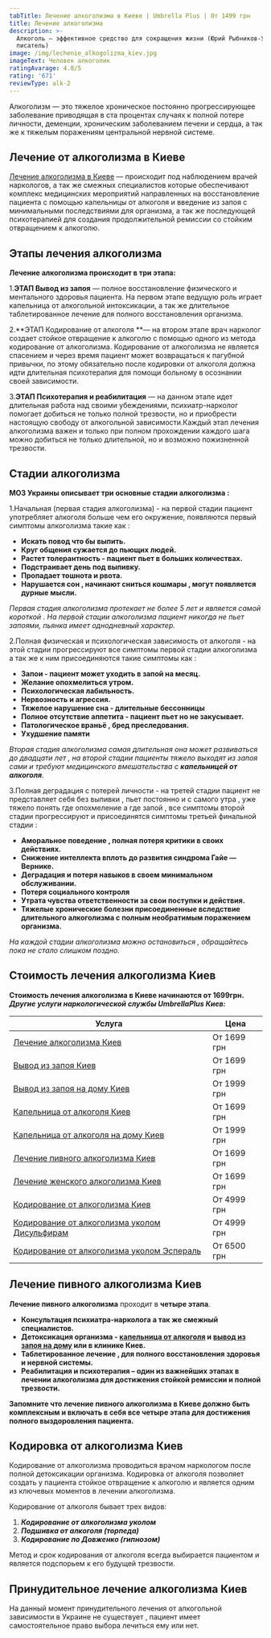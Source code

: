 ```yaml
---
tabTitle: Лечение алкоголизма в Киеве | Umbrella Plus | От 1499 грн
title: Лечение алкоголизма
description: >-
  Алкоголь — эффективное средство для сокращения жизни (Юрий Рыбников-Украинский
  писатель)
image: /img/lechenie_alkogolizma_kiev.jpg
imageText: Человек алкоголик
ratingAvarage: 4.8/5
rating: '671'
reviewType: alk-2
---
```


Алкоголизм — это тяжелое хроническое постоянно прогрессирующее заболевание приводящая в ста процентах случаях к полной потере личности, деменции, хроническим заболеванием печени и сердца, а так же к тяжелым поражениям центральной нервной системе.

## Лечение от алкоголизма в Киеве

[Лечение алкоголизма в Киеве](https://umbrella-plus.com.ua/kiev/lechenie-alkogolizma-kiev/) — происходит под наблюдением врачей наркологов, а так же смежных специалистов которые обеспечивают комплекс медицинских мероприятий направленных на восстановление пациента с помощью капельницы от алкоголя и введение из запоя с минимальными последствиями для организма, а так же последующей психотерапией для создания продолжительной ремиссии со стойким отвращением к алкоголю.

## Этапы лечения алкоголизма

**Лечение алкоголизма происходит в три этапа:**

1.**ЭТАП Вывод из запоя** — полное восстановление физического и ментального здоровья пациента. На первом этапе ведущую роль играет капельница от алкогольной интоксикации, а так же длительное таблетированное лечение для полного восстановления организма.

2.**ЭТАП Кодирование от алкоголя **— на втором этапе врач нарколог создает стойкое отвращение к алкоголю с помощью одного из метода кодирование от алкоголизма. Кодирование от алкоголизма не является спасением и через время пациент может возвращаться к пагубной привычки, по этому обязательно после кодировки от алкоголя должна идти длительная психотерапия для помощи больному в осознании своей зависимости.

3.**ЭТАП Психотерапия и реабилитация** — на данном этапе идет длительная работа над своими убеждениями, психиатр-нарколог помогает добиться не только полной трезвости, но и приобрести настоящую свободу от алкогольной зависимости.Каждый этап лечения алкоголизма важен и только при полном прохождении каждого шага можно добиться не только длительной, но и возможно пожизненной трезвости.

## Стадии алкоголизма

**МОЗ Украины описывает три основные стадии алкоголизма :**

1.Начальная (первая стадия алкоголизма) - на первой стадии пациент употребляет алкоголя больше чем его окружение, появляются первый симптомы алкоголизма такие как :

* **Искать повод что бы выпить.**
* **Круг общения сужается до пьющих людей.**
* **Растет толерантность - пациент пьет в больших количествах.**
* **Подстраивает день под выпивку.**
* **Пропадает тошнота и рвота.**
* **Нарушается сон , начинают сниться кошмары , могут появляется дурные мысли.**

*Первая стадия алкоголизма протекает не более 5 лет и является самой короткой . На первой стации алкоголизма пациент никогда не пьет запоями, пьянка имеет однодневный характер.*

2.Полная физическая и психологическая зависимость от алкоголя - на этой стадии прогрессируют все симптомы первой стадии алкоголизма а так же к ним присоединяются такие симптомы как :

* **Запои - пациент может уходить в запой на месяц.**
* **Желание опохмелиться утром.**
* **Психологическая лабильность.**
* **Нервозность и агрессия.**
* **Тяжелое нарушение сна - длительные бессонницы**
* **Полное отсутствие аппетита - пациент пьет но не закусывает.**
* **Патологическое враньё , бред преследования.**
* **Ухудшение памяти**

*Вторая стадия алкоголизма самая длительная она может развиваться до двадцати лет , на второй стадии пациенты тяжело выходят из запоя сами и требуют медицинского вмешательства с **капельницей от алкоголя**.*

3.Полная деградация с потерей личности - на третей стадии пациент не представляет себя без выпивки , пьет постоянно и с самого утра , уже тяжело понять где опохмеление а где запой , все симптомы второй стадии прогрессируют и присоединятся симптомы третьей финальной стадии :

* **Аморальное поведение , полная потеря критики в своих действиях.**
* **Снижение интеллекта вплоть до развития синдрома Гайе — Вернике.**
* **Деградация и потеря навыков в своем минимальном обслуживании.**
* **Потеря социального контроля**
* **Утрата чувства ответственности за свои поступки и действия.**
* **Тяжелые хронические болезни присоединенные вследствие длительного алкоголизма с полным необратимым поражением организма.**

*На каждой стадии алкоголизма можно остановиться , обращайтесь пока не стало слишком поздно.*

## Стоимость лечения алкоголизма Киев

**Стоимость лечения алкоголизма в Киеве начинаются от 1699грн. *Другие услуги наркологической службы UmbrellaPlus Киев:***

| Услуга                                                                                                                     | Цена        |
| -------------------------------------------------------------------------------------------------------------------------- | ----------- |
| [Лечение алкоголизма Киев](https://umbrella-plus.com.ua/kiev/lechenie-alkogolizma-kiev/)                                   | От 1699 грн |
| [Вывод из запоя Киев](https://umbrella-plus.com.ua/kiev/vivod-iz-zapoia-kiev/)                                             | От 1699 грн |
| [Вывод из запоя на дому Киев](https://umbrella-plus.com.ua/kiev/vivod-iz-zapoia-na-domy-kiev/)                             | От 1999 грн |
| [Капельница от алкоголя Киев](https://umbrella-plus.com.ua/kiev/kapelnica_ot_alkogola_kiev/)                               | От 1699 грн |
| [Капельница от алкоголя на дому Киев](https://umbrella-plus.com.ua/kiev/kapelnica_ot_alkogola_na_domy_kiev/)               | От 1999 грн |
| [Лечение пивного алкоголизма Киев](https://umbrella-plus.com.ua/kiev/lechenie-pivnogi-alkogolizma-kiev/)                   | От 1699 грн |
| [Лечение женского алкоголизма Киев](https://umbrella-plus.com.ua/kiev/lechenie-jenskogo-alkogolizma-kiev/)                 | От 1699 грн |
| [Кодирование от алкоголизма Киев](https://umbrella-plus.com.ua/kiev/kodirovka-ot-alkogolia-kiev/)                          | От 4999 грн |
| [Кодирование от алкоголизма уколом Дисульфирам](https://umbrella-plus.com.ua/kiev/kodirovka-ot-alkogolia-disulfiram-kiev/) | От 4999 грн |
| [Кодирование от алкоголизма уколом Эспераль](https://umbrella-plus.com.ua/kiev/kodirovka-ot-alkogolizma-espiarl-kiev/)     | От 6500 грн |

## Лечение пивного алкоголизма Киев

**Лечение пивного алкоголизма** проходит в **четыре этапа**.

* **Консультация психиатра-нарколога а так же смежный специалистов.**
* **Детоксикация организма - [капельница от алкоголя](Kapelnica_ot_alkogola_kiev) и [вывод из запоя на дому](Vivod-iz-zapoia-na-domy-kiev) или в клинике Киев.**
* **Таблетированное лечение , для полного восстановления здоровья и нервной системы.**
* **Реабилитация и психотерапия – один из важнейших этапах в лечении алкоголизма для достижения стойкой ремиссии и полной трезвости.**

**Запомните что лечение пивного алкоголизма в Киеве должно быть комплексным и включать в себя все четыре этапа для достижения полного выздоровления пациента.**

## Кодировка от алкоголизма Киев

Кодирование от алкоголизма проводиться врачом наркологом после полной детоксикации организма. Кодировка от алкоголя позволяет создать у пациента стойкое отвращение к алкоголю и является одним из ключевых моментов в лечении алкоголизма.

Кодирование от алкоголя бывает трех видов:

1. ***Кодирование от алкоголизма уколом***
2. ***Подшивка от алкоголя (торпеда)***
3. ***Кодирование по Довженко (гипнозом)***

Метод и срок кодирования от алкоголя всегда выбирается пациентом и является подспорьем к его будущей трезвости.

## Принудительное лечение алкоголизма Киев

На данный момент принудительного лечения от алкогольной зависимости в Украине не существует , пациент имеет самостоятельное право выбора лечиться ему или нет.
